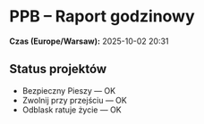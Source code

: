 # PPB – Raport godzinowy
**Czas (Europe/Warsaw):** 2025-10-02 20:31

## Status projektów
- Bezpieczny Pieszy — OK
- Zwolnij przy przejściu — OK
- Odblask ratuje życie — OK

